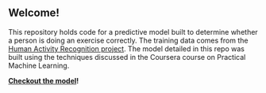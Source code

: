 ## Welcome!

This repository holds code for a predictive model built to determine whether a person is doing an exercise correctly. The training data comes from the [Human Activity Recognition project](http://groupware.les.inf.puc-rio.br/har). The model detailed in this repo was built using the techniques discussed in the Coursera course on Practical Machine Learning. 

**[Checkout the model](har_project.md)!**
